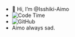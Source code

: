 - 👋 Hi, I’m @Isshiki-Aimo
- ![Code Time](https://img.shields.io/endpoint?style=social&url=https://codetime-api.datreks.com/badge/3389?logoColor=dark%26project=%26recentMS=0%26showProject=true)
- ![GitHub](https://img.shields.io/github/followers/isshiki-aimo?style=social&label=Follow&logo=github)
- Aimo always sad.
<!---
Isshiki-Aimo/Isshiki-Aimo is a ✨ special ✨ repository because its `README.md` (this file) appears on your GitHub profile.
You can click the Preview link to take a look at your changes.
--->
